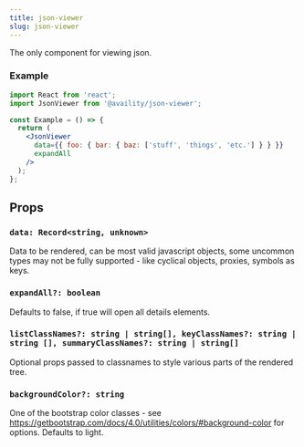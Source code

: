 ```yaml
---
title: json-viewer
slug: json-viewer
---
```


The only component for viewing json.

### Example

```jsx
import React from 'react';
import JsonViewer from '@availity/json-viewer';

const Example = () => {
  return (
    <JsonViewer
      data={{ foo: { bar: { baz: ['stuff', 'things', 'etc.'] } } }}
      expandAll
    />
  );
};
```

## Props

### `data: Record<string, unknown>`

Data to be rendered, can be most valid javascript objects, some uncommon types may not be fully supported - like cyclical objects, proxies, symbols as keys.

### `expandAll?: boolean`

Defaults to false, if true will open all details elements.

### `listClassNames?: string | string[], keyClassNames?: string | string [], summaryClassNames?: string | string[]`

Optional props passed to classnames to style various parts of the rendered tree.

### `backgroundColor?: string`

One of the bootstrap color classes - see https://getbootstrap.com/docs/4.0/utilities/colors/#background-color for options. Defaults to light.
